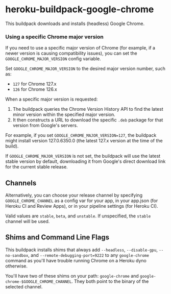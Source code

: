# heroku-buildpack-google-chrome

This buildpack downloads and installs (headless) Google Chrome.

### Using a specific Chrome major version

If you need to use a specific major version of Chrome (for example, if a newer version is causing compatibility issues), you can set the `GOOGLE_CHROME_MAJOR_VERSION` config variable.

Set `GOOGLE_CHROME_MAJOR_VERSION` to the desired major version number, such as:

- `127` for Chrome 127.x
- `126` for Chrome 126.x

When a specific major version is requested:

1. The buildpack queries the Chrome Version History API to find the latest minor version within the specified major version.
2. It then constructs a URL to download the specific `.deb` package for that version from Google's servers.

For example, if you set `GOOGLE_CHROME_MAJOR_VERSION=127`, the buildpack might install version 127.0.6350.0 (the latest 127.x version at the time of the build).

If `GOOGLE_CHROME_MAJOR_VERSION` is not set, the buildpack will use the latest stable version by default, downloading it from Google's direct download link for the current stable release.

## Channels

Alternatively, you can choose your release channel by specifying `GOOGLE_CHROME_CHANNEL` as
a config var for your app, in your app.json (for Heroku CI and Review Apps),
or in your pipeline settings (for Heroku CI).

Valid values are `stable`, `beta`, and `unstable`. If unspecified, the `stable`
channel will be used.

## Shims and Command Line Flags

This buildpack installs shims that always add `--headless`, `--disable-gpu`,
`--no-sandbox`, and `--remote-debugging-port=9222` to any `google-chrome`
command as you'll have trouble running Chrome on a Heroku dyno otherwise.

You'll have two of these shims on your path: `google-chrome` and
`google-chrome-$GOOGLE_CHROME_CHANNEL`. They both point to the binary of
the selected channel.
